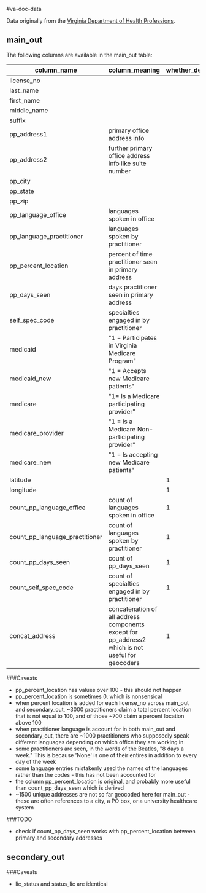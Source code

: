 #va-doc-data


Data originally from the [Virginia Department of Health Professions](www.dhp.virginia.gov/downloads/profiledata.asp).

## main_out
The following columns are available in the main_out table:

column_name|column_meaning|whether_derived
---|---|---
license_no|
last_name|
first_name|
middle_name|
suffix|
pp_address1|primary office address info
pp_address2|further primary office address info like suite number
pp_city|
pp_state|
pp_zip|
pp_language_office|languages spoken in office
pp_language_practitioner|languages spoken by practitioner
pp_percent_location|percent of time practitioner seen in primary address
pp_days_seen|days practitioner seen in primary address
self_spec_code|specialties engaged in by practitioner
medicaid|"1 = Participates in Virginia Medicare Program"
medicaid_new|"1 = Accepts new Medicare patients"
medicare|"1= Is a Medicare participating provider"
medicare_provider|"1 = Is a Medicare Non-participating provider"
medicare_new|"1 = Is accepting new Medicare patients"
latitude||1
longitude||1
count_pp_language_office|count of languages spoken in office|1
count_pp_language_practitioner|count of languages spoken by practitioner|1
count_pp_days_seen|count of pp_days_seen|1
count_self_spec_code|count of specialties engaged in by practitioner|1
concat_address|concatenation of all address components except for pp_address2 which is not useful for geocoders|1

###Caveats

* pp_percent_location has values over 100 - this should not happen
* pp_percent_location is sometimes 0, which is nonsensical
* when percent location is added for each license_no across main_out and secondary_out, ~3000 practitioners claim a total percent location that is not equal to 100, and of those ~700 claim a percent location above 100
* when practitioner language is account for in both main_out and secondary_out, there are ~1000 practitioners who supposedly speak different languages depending on which office they are working in
* some practitioners are seen, in the words of the Beatles, "8 days a week."  This is because 'None' is one of their entires in addition to every day of the week
* some language entries mistakenly used the names of the languages rather than the codes - this has not been accounted for
* the column pp_percent_location is original, and probably more useful than count_pp_days_seen which is derived
* ~1500 unique addresses are not so far geocoded here for main_out - these are often references to a city, a PO box, or a university healthcare system

###TODO

* check if count_pp_days_seen works with pp_percent_location between primary and secondary addresses

## secondary_out

###Caveats

* lic_status and status_lic are identical
